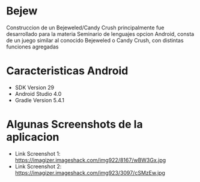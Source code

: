 # Bejew
Construccion de un Bejeweled/Candy Crush principalmente fue desarrollado para la materia Seminario de lenguajes opcion Android, consta de un juego similar al conocido Bejeweled o Candy Crush, con distintas funciones agregadas

# Caracteristicas Android

- SDK Version 29
- Android Studio 4.0
- Gradle Version 5.4.1

# Algunas Screenshots de la aplicacion

- Link Screenshot 1: https://imagizer.imageshack.com/img922/8167/wBW3Gx.jpg
- Link Screenshot 2: https://imagizer.imageshack.com/img923/3097/cSMzEw.jpg


